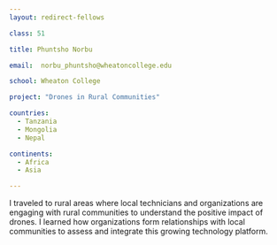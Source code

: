 ```yaml
---
layout: redirect-fellows

class: 51

title: Phuntsho Norbu

email:  norbu_phuntsho@wheatoncollege.edu

school: Wheaton College

project: "Drones in Rural Communities"

countries:
  - Tanzania
  - Mongolia
  - Nepal

continents:
  - Africa
  - Asia

---
```


I traveled to rural areas where local technicians and organizations are engaging with rural communities to understand the positive impact of drones. I learned how organizations form relationships with local communities to assess and integrate this growing technology platform.